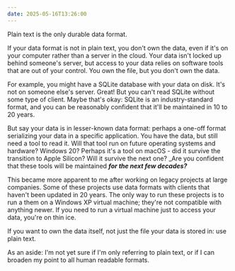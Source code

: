 ```yaml
---
date: 2025-05-16T13:26:00
---
```

Plain text is the only durable data format.

If your data format is not in plain text, you don't own the data, even if it's
on your computer rather than a server in the cloud. Your data isn't locked up
behind someone's server, but access to your data relies on software tools that
are out of your control. You own the file, but you don't own the data.

For example, you might have a SQLite database with your data on disk. It's not
on someone else's server. Great! But you can't read SQLite without some type of
client. Maybe that's okay: SQLite is an industry-standard format, and you can be
reasonably confident that it'll be maintained in 10 to 20 years.

But say your data is in lesser-known data format: perhaps a one-off format
serializing your data in a specific application. You have the data, but still
need a tool to read it. Will that tool run on future operating systems and
hardware? Windows 20? Perhaps it's a tool on macOS - did it survive the
transition to Apple Silicon? Will it survive the next one? _Are you confident
that these tools will be maintained _**for the next few decades?**_

This became more apparent to me after working on legacy projects at large
companies. Some of these projects use data formats with clients that haven't
been updated in 20 years. The only way to run these projects is to run a them on
a Windows XP virtual machine; they're not compatible with anything newer. If you
need to run a virtual machine just to access your data, you're on thin ice.

If you want to own the data itself, not just the file your data is stored in:
use plain text.

As an aside: I'm not yet sure if I'm only referring to plain text, or if I can
broaden my point to all human readable formats.
